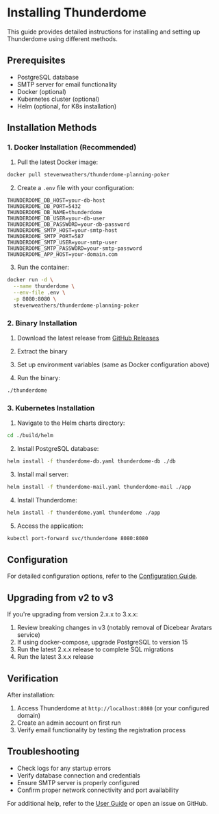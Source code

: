 # Installing Thunderdome

This guide provides detailed instructions for installing and setting up Thunderdome using different methods.

## Prerequisites

- PostgreSQL database
- SMTP server for email functionality
- Docker (optional)
- Kubernetes cluster (optional)
- Helm (optional, for K8s installation)

## Installation Methods

### 1. Docker Installation (Recommended)

1. Pull the latest Docker image:
```bash
docker pull stevenweathers/thunderdome-planning-poker
```

2. Create a `.env` file with your configuration:
```properties
THUNDERDOME_DB_HOST=your-db-host
THUNDERDOME_DB_PORT=5432
THUNDERDOME_DB_NAME=thunderdome
THUNDERDOME_DB_USER=your-db-user
THUNDERDOME_DB_PASSWORD=your-db-password
THUNDERDOME_SMTP_HOST=your-smtp-host
THUNDERDOME_SMTP_PORT=587
THUNDERDOME_SMTP_USER=your-smtp-user
THUNDERDOME_SMTP_PASSWORD=your-smtp-password
THUNDERDOME_APP_HOST=your-domain.com
```

3. Run the container:
```bash
docker run -d \
  --name thunderdome \
  --env-file .env \
  -p 8080:8080 \
  stevenweathers/thunderdome-planning-poker
```

### 2. Binary Installation

1. Download the latest release from [GitHub Releases](https://github.com/StevenWeathers/thunderdome-planning-poker/releases/latest)

2. Extract the binary

3. Set up environment variables (same as Docker configuration above)

4. Run the binary:
```bash
./thunderdome
```

### 3. Kubernetes Installation

1. Navigate to the Helm charts directory:
```bash
cd ./build/helm
```

2. Install PostgreSQL database:
```bash
helm install -f thunderdome-db.yaml thunderdome-db ./db
```

3. Install mail server:
```bash
helm install -f thunderdome-mail.yaml thunderdome-mail ./app
```

4. Install Thunderdome:
```bash
helm install -f thunderdome.yaml thunderdome ./app
```

5. Access the application:
```bash
kubectl port-forward svc/thunderdome 8080:8080
```

## Configuration

For detailed configuration options, refer to the [Configuration Guide](CONFIGURATION.md).

## Upgrading from v2 to v3

If you're upgrading from version 2.x.x to 3.x.x:

1. Review breaking changes in v3 (notably removal of Dicebear Avatars service)
2. If using docker-compose, upgrade PostgreSQL to version 15
3. Run the latest 2.x.x release to complete SQL migrations
4. Run the latest 3.x.x release

## Verification

After installation:

1. Access Thunderdome at `http://localhost:8080` (or your configured domain)
2. Create an admin account on first run
3. Verify email functionality by testing the registration process

## Troubleshooting

- Check logs for any startup errors
- Verify database connection and credentials
- Ensure SMTP server is properly configured
- Confirm proper network connectivity and port availability

For additional help, refer to the [User Guide](GUIDE.md) or open an issue on GitHub.